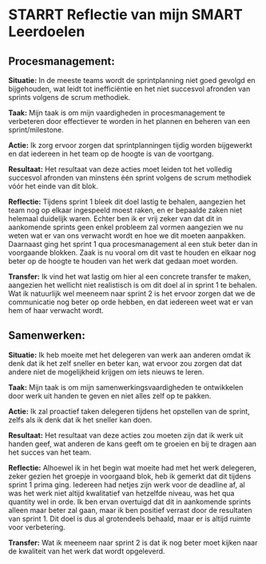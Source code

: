 # STARRT Reflectie van mijn SMART Leerdoelen

## Procesmanagement:

**Situatie:** In de meeste teams wordt de sprintplanning niet goed gevolgd en bijgehouden, 
wat leidt tot inefficiëntie en het niet succesvol afronden van sprints volgens de scrum methodiek.

**Taak:** Mijn taak is om mijn vaardigheden in procesmanagement te verbeteren door effectiever te worden 
in het plannen en beheren van een sprint/milestone.

**Actie:** Ik zorg ervoor zorgen dat sprintplanningen tijdig worden bijgewerkt 
en dat iedereen in het team op de hoogte is van de voortgang.

**Resultaat:** Het resultaat van deze acties moet leiden tot het volledig succesvol afronden van 
minstens één sprint volgens de scrum methodiek vóór het einde van dit blok.

**Reflectie:** Tijdens sprint 1 bleek dit doel lastig te behalen, aangezien het team nog op elkaar ingespeeld moest raken,
en er bepaalde zaken niet helemaal duidelijk waren.
Echter ben ik er vrij zeker van dat dit in aankomende sprints geen enkel probleem zal vormen
aangezien we nu weten wat er van ons verwacht wordt en hoe we dit moeten aanpakken.
Daarnaast ging het sprint 1 qua procesmanagement al een stuk beter dan in voorgaande blokken. 
Zaak is nu vooral om dit vast te houden en elkaar nog beter op de hoogte te houden van het werk dat gedaan moet worden.

**Transfer:** Ik vind het wat lastig om hier al een concrete transfer te maken, aangezien het wellicht niet realistisch
is om dit doel al in sprint 1 te behalen.
Wat ik natuurlijk wel meeneem naar sprint 2 is het ervoor zorgen dat we de communicatie nog beter op orde hebben,
en dat iedereen weet wat er van hem of haar verwacht wordt.

## Samenwerken:

**Situatie:** Ik heb moeite met het delegeren van werk aan anderen omdat ik denk dat ik het zelf sneller en beter kan, 
wat ervoor zou zorgen dat dat andere niet de mogelijkheid krijgen om iets nieuws te leren.

**Taak:** Mijn taak is om mijn samenwerkingsvaardigheden te ontwikkelen door werk uit handen te geven 
en niet alles zelf op te pakken.

**Actie:** Ik zal proactief taken delegeren tijdens het opstellen van de sprint, 
zelfs als ik denk dat ik het sneller kan doen.

**Resultaat:** Het resultaat van deze acties zou moeten zijn dat ik werk uit handen geef, 
wat anderen de kans geeft om te groeien en bij te dragen aan het succes van het team.

**Reflectie:** Alhoewel ik in het begin wat moeite had met het werk delegeren, zeker gezien het groepje in voorgaand blok,
heb ik gemerkt dat dit tijdens sprint 1 prima ging.
Iedereen had netjes zijn werk voor de deadline af, al was het werk niet altijd kwalitatief van hetzelfde niveau,
was het qua quantity wel in orde.
Ik ben ervan overtuigd dat dit in aankomende sprints alleen maar beter zal gaan, maar ik ben positief verrast door de resultaten van sprint 1.
Dit doel is dus al grotendeels behaald, maar er is altijd ruimte voor verbetering.

**Transfer:** Wat ik meeneem naar sprint 2 is dat ik nog beter moet kijken naar de kwaliteit van het werk dat wordt opgeleverd.